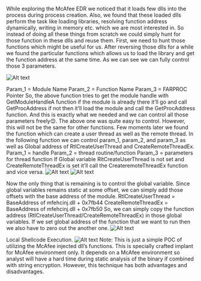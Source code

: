 
While exploring the McAfee EDR we noticed that it loads few dlls into the process during process creation. Also, we found that these loaded dlls perform the task like loading libraries, resolving function address dynamically, writing in memory etc. which we are most interested in. So instead of doing all these things from scratch we could simply hunt for those function in these dlls and reuse them.
First, we need to hunt those functions which might be useful for us. 
After reversing those dlls for a while we found the particular functions which allows us to load the library and get the function address at the same time. As we can see we can fully control those 3 parameters.

![Alt text](relative/path/to/img.jpg?raw=true "Title")

Param_1 = Module Name
Param_2 = Function Name
Param_3 = FARPROC Pointer
So, the above function tries to get the module handle with GetModuleHandleA function if the module is already there it’ll go and call GetProcAddress if not then it’ll load the module and call the GetProcAddress function. And this is exactly what we needed and we can control all those parameters freely😊.
The above one was quite easy to control. However, this will not be the same for other functions. Few moments later we found the function which can create a user thread as well as the remote thread.
In the following function we can control param_1, param_2, and param_3 as well as Global address of RtlCreateUserThread and CreateRemoteThreadEx. 
Param_1 = handle
Param_2 = thread routine/function
Param_3 = parameters for thread function
If Global variable RltCreateUserThread is not set and CreateRemoteThreadEx is set it’ll call the CreateremoteThreadEx function and vice versa. 
![Alt text](relative/path/to/img.jpg?raw=true "Title")
![Alt text](relative/path/to/img.jpg?raw=true "Title")
	 
Now the only thing that is remaining is to control the global variable. Since global variables remains static at some offset, we can simply add those offsets with the base address of the module. 
RtlCreateUserThread = BaseAddress of mfehcinj.dll + 0x7fb44
CreateRemoteThreadEx = BaseAddress of mfehcinj.dll + 0x7fb50
So, we can simply copy the function address (RtlCreateUserThread/CreateRemoteThreadEx) in those global variables. If we set global address of the function that we want to run then we also have to zero out the another one.
![Alt text](relative/path/to/img.jpg?raw=true "Title")
 
Local Shellcode Execution.
![Alt text](relative/path/to/img.jpg?raw=true "Title")
Note: This is just a simple POC of utilizing the McAfee injected dll’s functions. This is specially crafted implant for McAfee environment only. It depends on a McAfee environment so analyst will have a hard time during static analysis of the binary if combined with string encryption. However, this technique has both advantages and disadvantages. 
